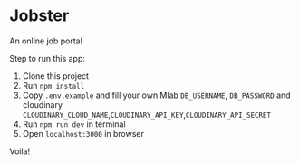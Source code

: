 # Jobster

An online job portal

Step to run this app:
1. Clone this project
2. Run `npm install`
3. Copy `.env.example` and fill your own Mlab `DB_USERNAME`, `DB_PASSWORD` and cloudinary `CLOUDINARY_CLOUD_NAME`,`CLOUDINARY_API_KEY`,`CLOUDINARY_API_SECRET`
4. Run `npm run dev` in terminal
5. Open `localhost:3000` in browser

Voila!
